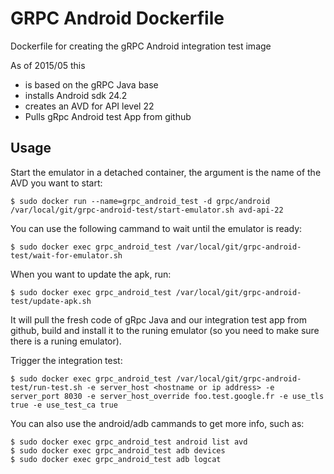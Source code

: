 GRPC Android Dockerfile
====================

Dockerfile for creating the gRPC Android integration test image

As of 2015/05 this
 - is based on the gRPC Java base
 - installs Android sdk 24.2
 - creates an AVD for API level 22
 - Pulls gRpc Android test App from github

Usage
-----

Start the emulator in a detached container, the argument is the name of the AVD you want to start:

```
$ sudo docker run --name=grpc_android_test -d grpc/android /var/local/git/grpc-android-test/start-emulator.sh avd-api-22
```

You can use the following cammand to wait until the emulator is ready:
```
$ sudo docker exec grpc_android_test /var/local/git/grpc-android-test/wait-for-emulator.sh
```

When you want to update the apk, run:
```
$ sudo docker exec grpc_android_test /var/local/git/grpc-android-test/update-apk.sh
```
It will pull the fresh code of gRpc Java and our integration test app from github, build and install it to the runing emulator (so you need to make sure there is a runing emulator).

Trigger the integration test:
```
$ sudo docker exec grpc_android_test /var/local/git/grpc-android-test/run-test.sh -e server_host <hostname or ip address> -e server_port 8030 -e server_host_override foo.test.google.fr -e use_tls true -e use_test_ca true
```

You can also use the android/adb cammands to get more info, such as:
```
$ sudo docker exec grpc_android_test android list avd
$ sudo docker exec grpc_android_test adb devices
$ sudo docker exec grpc_android_test adb logcat
```

